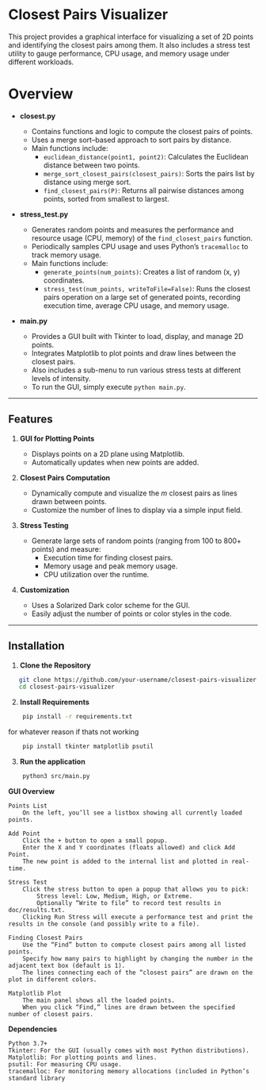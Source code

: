 # Closest Pairs Visualizer

This project provides a graphical interface for visualizing a set of 2D points and identifying the closest pairs among them. It also includes a stress test utility to gauge performance, CPU usage, and memory usage under different workloads.

# Overview
- **closest.py**  
  - Contains functions and logic to compute the closest pairs of points.  
  - Uses a merge sort–based approach to sort pairs by distance.
  - Main functions include:
    - `euclidean_distance(point1, point2)`: Calculates the Euclidean distance between two points.
    - `merge_sort_closest_pairs(closest_pairs)`: Sorts the pairs list by distance using merge sort.
    - `find_closest_pairs(P)`: Returns all pairwise distances among points, sorted from smallest to largest.

- **stress_test.py**  
  - Generates random points and measures the performance and resource usage (CPU, memory) of the `find_closest_pairs` function.
  - Periodically samples CPU usage and uses Python’s `tracemalloc` to track memory usage.
  - Main functions include:
    - `generate_points(num_points)`: Creates a list of random (x, y) coordinates.
    - `stress_test(num_points, writeToFile=False)`: Runs the closest pairs operation on a large set of generated points, recording execution time, average CPU usage, and memory usage.

- **main.py**  
  - Provides a GUI built with Tkinter to load, display, and manage 2D points.
  - Integrates Matplotlib to plot points and draw lines between the closest pairs.
  - Also includes a sub-menu to run various stress tests at different levels of intensity.
  - To run the GUI, simply execute `python main.py`.

---

## Features

1. **GUI for Plotting Points**  
   - Displays points on a 2D plane using Matplotlib.  
   - Automatically updates when new points are added.

2. **Closest Pairs Computation**  
   - Dynamically compute and visualize the _m_ closest pairs as lines drawn between points.
   - Customize the number of lines to display via a simple input field.

3. **Stress Testing**  
   - Generate large sets of random points (ranging from 100 to 800+ points) and measure:
     - Execution time for finding closest pairs.
     - Memory usage and peak memory usage.
     - CPU utilization over the runtime.

4. **Customization**  
   - Uses a Solarized Dark color scheme for the GUI.  
   - Easily adjust the number of points or color styles in the code.

---

## Installation

1. **Clone the Repository**     
```bash
   git clone https://github.com/your-username/closest-pairs-visualizer.git
   cd closest-pairs-visualizer
```
2. **Install Requirements**
```bash
    pip install -r requirements.txt
```
for whatever reason if thats not working 
```bash
    pip install tkinter matplotlib psutil
```

3. **Run the application**
```bash
    python3 src/main.py
```

**GUI Overview**

    Points List
        On the left, you’ll see a listbox showing all currently loaded points.

    Add Point
        Click the + button to open a small popup.
        Enter the X and Y coordinates (floats allowed) and click Add Point.
        The new point is added to the internal list and plotted in real-time.

    Stress Test
        Click the stress button to open a popup that allows you to pick:
            Stress level: Low, Medium, High, or Extreme.
            Optionally “Write to file” to record test results in doc/results.txt.
        Clicking Run Stress will execute a performance test and print the results in the console (and possibly write to a file).

    Finding Closest Pairs
        Use the “Find” button to compute closest pairs among all listed points.
        Specify how many pairs to highlight by changing the number in the adjacent text box (default is 1).
        The lines connecting each of the “closest pairs” are drawn on the plot in different colors.

    Matplotlib Plot
        The main panel shows all the loaded points.
        When you click “Find,” lines are drawn between the specified number of closest pairs.


**Dependencies**

    Python 3.7+
    Tkinter: For the GUI (usually comes with most Python distributions).
    Matplotlib: For plotting points and lines.
    psutil: For measuring CPU usage.
    tracemalloc: For monitoring memory allocations (included in Python’s standard library
